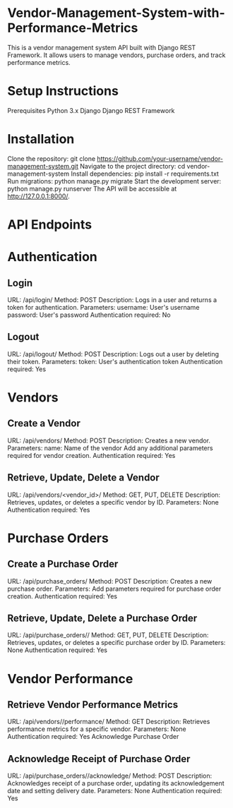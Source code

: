 # Vendor-Management-System-with-Performance-Metrics

This is a vendor management system API built with Django REST Framework. It allows users to manage vendors, purchase orders, and track performance metrics.

# Setup Instructions
Prerequisites
Python 3.x
Django
Django REST Framework
# Installation
Clone the repository:
  git clone https://github.com/your-username/vendor-management-system.git
Navigate to the project directory:
  cd vendor-management-system
Install dependencies:
  pip install -r requirements.txt
Run migrations:
  python manage.py migrate
Start the development server:
  python manage.py runserver
  The API will be accessible at http://127.0.0.1:8000/.

# API Endpoints
# Authentication
## Login
URL: /api/login/
Method: POST
Description: Logs in a user and returns a token for authentication.
Parameters:
username: User's username
password: User's password
Authentication required: No
## Logout
URL: /api/logout/
Method: POST
Description: Logs out a user by deleting their token.
Parameters:
token: User's authentication token
Authentication required: Yes
# Vendors
## Create a Vendor
URL: /api/vendors/
Method: POST
Description: Creates a new vendor.
Parameters:
name: Name of the vendor
Add any additional parameters required for vendor creation.
Authentication required: Yes
## Retrieve, Update, Delete a Vendor
URL: /api/vendors/<vendor_id>/
Method: GET, PUT, DELETE
Description: Retrieves, updates, or deletes a specific vendor by ID.
Parameters: None
Authentication required: Yes
# Purchase Orders
## Create a Purchase Order
URL: /api/purchase_orders/
Method: POST
Description: Creates a new purchase order.
Parameters:
Add parameters required for purchase order creation.
Authentication required: Yes
## Retrieve, Update, Delete a Purchase Order
URL: /api/purchase_orders/<id>/
Method: GET, PUT, DELETE
Description: Retrieves, updates, or deletes a specific purchase order by ID.
Parameters: None
Authentication required: Yes
# Vendor Performance
## Retrieve Vendor Performance Metrics
URL: /api/vendors/<id>/performance/
Method: GET
Description: Retrieves performance metrics for a specific vendor.
Parameters: None
Authentication required: Yes
Acknowledge Purchase Order
## Acknowledge Receipt of Purchase Order
URL: /api/purchase_orders/<id>/acknowledge/
Method: POST
Description: Acknowledges receipt of a purchase order, updating its acknowledgement date and setting delivery date.
Parameters: None
Authentication required: Yes
